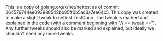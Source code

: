 
This is a copy of golang.org/x/net/nettest as of commit 064579744ee093986542bb85ff0b5ac3a7ee64c5. This copy was created to make a slight tweak to nettest.TestConn. The tweak is marked and explained in the code (with a comment beginning with "// == tweak =="). Any further tweaks should also be marked and explained, but ideally we shouldn't need any more tweaks.